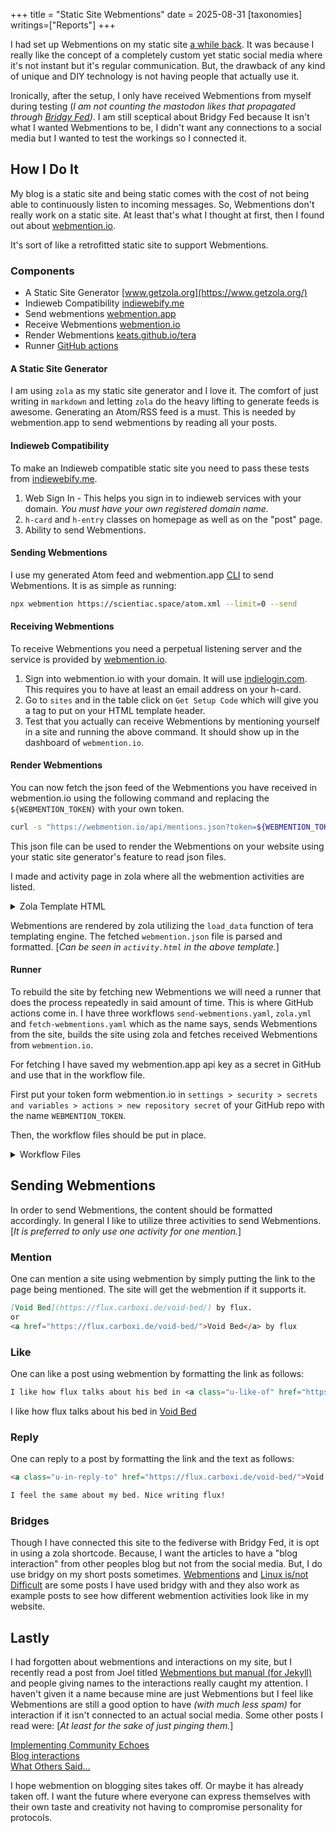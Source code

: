 +++
title = "Static Site Webmentions"
date = 2025-08-31
[taxonomies]
writings=["Reports"]
+++

I had set up Webmentions on my static site [a while back](/syndications/posse-2024-11-05/). It was because I really like the concept of a completely custom yet static social media where it's not instant but it's regular communication. But, the drawback of any kind of unique and DIY technology is not having people that actually use it. 

Ironically, after the setup, I only have received Webmentions from myself during testing (_I am not counting the mastodon likes that propagated through [Bridgy Fed](https://fed.brid.gy/web/scientiac.space))_. I am still sceptical about Bridgy Fed because It isn't what I wanted Webmentions to be, I didn't want any connections to a social media but I wanted to test the workings so I connected it.

## How I Do It
My blog is a static site and being static comes with the cost of not being able to continuously listen to incoming messages. So, Webmentions don't really work on a static site. At least that's what I thought at first, then I found out about [webmention.io](https://webmention.io/).

It's sort of like a retrofitted static site to support Webmentions.

### Components
- A Static Site Generator [www.getzola.org](https://www.getzola.org/)
- Indieweb Compatibility [indiewebify.me](https://indiewebify.me/)
- Send webmentions [webmention.app](https://webmention.app/)
- Receive Webmentions [webmention.io](https://webmention.io/)
- Render Webmentions [keats.github.io/tera](https://keats.github.io/tera/)
- Runner [GitHub actions](https://docs.github.com/en/actions)

#### A Static Site Generator
I am using `zola` as my static site generator and I love it. The comfort of just writing in `markdown` and letting `zola` do the heavy lifting to generate feeds is awesome. Generating an Atom/RSS feed is a must. This is needed by webmention.app to send webmentions by reading all your posts.

#### Indieweb Compatibility
To make an Indieweb compatible static site you need to pass these tests from [indiewebify.me](https://indiewebify.me/).
1. Web Sign In - This helps you sign in to indieweb services with your domain. *You must have your own registered domain name.*
2. `h-card` and `h-entry` classes on homepage as well as on the "post" page.
3. Ability to send Webmentions.

#### Sending Webmentions
I use my generated Atom feed and webmention.app [CLI](https://webmention.app/docs#using-the-command-line) to send Webmentions.
It is as simple as running: 
```bash
npx webmention https://scientiac.space/atom.xml --limit=0 --send
```

#### Receiving Webmentions
To receive Webmentions you need a perpetual listening server and the service is provided by [webmention.io](https://webmention.io/).
1. Sign into webmention.io with your domain. It will use [indielogin.com](https://indielogin.com/). This requires you to have at least an email address on your h-card.
2. Go to `sites` and in the table click on `Get Setup Code` which will give you a tag to put on your HTML template header.
3. Test that you actually can receive Webmentions by mentioning yourself in a site and running the above command. It should show up in the dashboard of `webmention.io`.

#### Render Webmentions
You can now fetch the json feed of the Webmentions you have received in webmention.io using the following command and replacing the `${WEBMENTION_TOKEN}` with your own token.

```bash
curl -s "https://webmention.io/api/mentions.json?token=${WEBMENTION_TOKEN}" -o webmentions.json
```

This json file can be used to render the Webmentions on your website using your static site generator's feature to read json files.

I made and activity page in zola where all the webmention activities are listed.
  
<details>
<summary>Zola Template HTML</summary>

This is located at `templates/activity.html` and used at `content/activity/_inidex.md`

`templates/activity.html`
```html
{% extends "base.html" %}

{% block content %}

<div class=section>

{% set data = load_data(path="webmentions.json", format="json") %}

<div class="activity-box">
{% for links in data.links %}
    {% set trimmed_path = links.target | trim_start_matches(pat="https://" ~ config.extra.url ~ "/") | trim_end_matches(pat="/") %}
    {% set relative_path = trimmed_path ~ ".md" %}
    {% set target_page = get_page(path=relative_path) %}
    {% if not links.source is starting_with("https://" ~ config.extra.url) %}
        {% if links.activity.type == "like" %}
            <div class="mention-profile like">
                <code><a href="{{ links.source }}">{{ links.data.author.name }}</a> liked <a href="{{ links.target }}">{{ target_page.title }}</a></code>
            </div>
        {% endif %}

        {% if links.activity.type == "link" %}
            <div class="mention-profile link">
                <code><a href="{{ links.source }}">{{ links.data.author.name }}</a> mentioned <a href="{{ links.target }}">{{ target_page.title }}</a></code>
            </div>
        {% endif %}

        {% if links.activity.type == "reply" %}
            <div class="mention-profile reply">
                <code><a href="{{ links.source }}">{{ links.data.author.name }}</a> replied to <a href="{{ links.target }}">{{ target_page.title }}</a></code>
            </div>
        {% endif %}
    {% endif %}
{% endfor %}
</div>

</div>

{% endblock content %}
```

`content/activity/_index.md`
```md
+++
template = "activity.html"
+++
```

</details>

Webmentions are rendered by zola utilizing the `load_data` function of tera templating engine. The fetched `webmention.json` file is parsed and formatted. [_Can be seen in `activity.html` in the above template._]

#### Runner
To rebuild the site by fetching new Webmentions we will need a runner that does the process repeatedly in said amount of time. This is where GitHub actions come in. I have three workflows `send-webmentions.yaml`, `zola.yml` and `fetch-webmentions.yaml` which as the name says, sends Webmentions from the site, builds the site using zola and fetches received Webmentions from `webmention.io`.

For fetching I have saved my webmention.app api key as a secret in GitHub and use that in the workflow file.

First put your token form webmention.io in `settings > security > secrets and variables > actions > new repository secret` of your GitHub repo with the name `WEBMENTION_TOKEN`.

Then, the workflow files should be put in place.

<details>
<summary>Workflow Files</summary>

This is located at `.github/workflows/` from the root of your repository.

First workflow fetches new mentions every 30 minutes.  
`fetch-webmentions.yml`
```yml
name: Fetch Webmentions

on:
  push:
    branches:
      - main
  schedule:
    - cron: '*/30 * * * *'  # Runs every 30 minutes
  workflow_dispatch:  # Allows manual triggering of the workflow if needed

jobs:
  fetch_webmentions:
    runs-on: ubuntu-latest

    steps:
      - name: Checkout Repository
        uses: actions/checkout@v4

      - name: Fetch Webmentions
        env:
          WEBMENTION_TOKEN: ${{ secrets.WEBMENTION_TOKEN }}
        run: |
          mkdir -p static/webmention
          # Fetch webmentions and save (overwrite) to a single file
          curl -s "https://webmention.io/api/mentions.json?token=${WEBMENTION_TOKEN}" -o static/webmentions.json

      - name: Commit and Push Webmentions
        run: |
          git config --global user.name "github-actions[bot]"
          git config --global user.email "github-actions[bot]@users.noreply.github.com"
          git add static/webmentions.json
          git commit -m "Update webmentions" || echo "No changes to commit"
          # Pull latest changes from main with rebase to avoid conflicts
          git pull --rebase origin main
          # Now push the updated branch
          git push
```

Second workflow builds the site from the source after fetching the Webmentions.  
`zola.yml`
```yml
name: Zola on GitHub Pages

on:
  workflow_run:
    workflows: ["Fetch Webmentions"]
    types:
      - completed

jobs:
  build:
    name: Publish site
    runs-on: ubuntu-latest
    steps:
    - name: Checkout main
      uses: actions/checkout@v4
    - name: Build and deploy
      uses: shalzz/zola-deploy-action@v0.19.2
      env:
        GITHUB_TOKEN: ${{ secrets.GITHUB_TOKEN }}
```

Third workflow sends Webmentions from the detected links in the newly generated `atom.xml`.  
`send-webmentions.yml`
```yml
name: Send Webmentions
on:
  workflow_run:
    workflows: ["Zola on GitHub Pages"]
    types:
      - completed
jobs:
  send_webmentions:
    name: Send Webmentions with Delay
    runs-on: ubuntu-latest
    steps:
      - name: Checkout Repository
        uses: actions/checkout@v4
        
      - name: Wait for Delay
        run: sleep 60  # Waits for 1 minute (60 seconds) before running the next steps
        
      - name: Read Site URL from CNAME
        id: get_url
        run: |
          SITE_URL=$(cat static/CNAME)
          echo "site_url=$SITE_URL" >> $GITHUB_OUTPUT
        
      - name: Install Webmention Package
        run: npm install @remy/webmention
        
      - name: Send Webmentions
        run: npx webmention https://${{ steps.get_url.outputs.site_url }}/atom.xml --limit=0 --send
```


</details>

## Sending Webmentions
In order to send Webmentions, the content should be formatted accordingly. In general I like to utilize three activities to send Webmentions.
[_It is preferred to only use one activity for one mention._]

### Mention
One can mention a site using webmention by simply putting the link to the page being mentioned.
The site will get the webmention if it supports it.

```md
[Void Bed](https://flux.carboxi.de/void-bed/) by flux.
or
<a href="https://flux.carboxi.de/void-bed/">Void Bed</a> by flux
```

### Like
One can like a post using webmention by formatting the link as follows:

```md
I like how flux talks about his bed in <a class="u-like-of" href="https://flux.carboxi.de/void-bed/">Void Bed</a>
```

I like how flux talks about his bed in <a class="u-like-of" href="https://flux.carboxi.de/void-bed/">Void Bed</a>

### Reply
One can reply to a post by formatting the link and the text as follows:

```md
<a class="u-in-reply-to" href="https://flux.carboxi.de/void-bed/">Void Bed</a>

I feel the same about my bed. Nice writing flux!
```

### Bridges

  Though I have connected this site to the fediverse with Bridgy Fed, it is opt in using a zola shortcode. Because, I want the articles to have a "blog interaction" from other peoples blog but not from the social media. But, I do use bridgy on my short posts sometimes. [Webmentions](/syndications/posse-2024-11-05/) and [Linux is/not Difficult](/syndications/posse-2025-02-04/) are some posts I have used bridgy with and they also work as example posts to see how different webmention activities look like in my website.

## Lastly
I had forgotten about webmentions and interactions on my site, but I recently read a post from Joel titled [Webmentions but manual (for Jekyll)](https://joelchrono.xyz/blog/webmentions-but-manual/) and people giving names to the interactions really caught my attention. I haven't given it a name because mine are just Webmentions but I feel like Webmentions are still a good option to have _(with much less spam)_ for interaction if it isn't connected to an actual social media.
Some other posts I read were:
[_At least for the sake of just pinging them._]

[Implementing Community Echoes](https://notes.jeddacp.com/implementing-community-echoes/)  
[Blog interactions](https://forkingmad.blog/blog-interactions/)  
[What Others Said...](https://kevquirk.com/blog/what-others-said)

I hope webmention on blogging sites takes off. Or maybe it has already taken off. I want the future where everyone can express themselves with their own taste and creativity not having to compromise personality for protocols.
